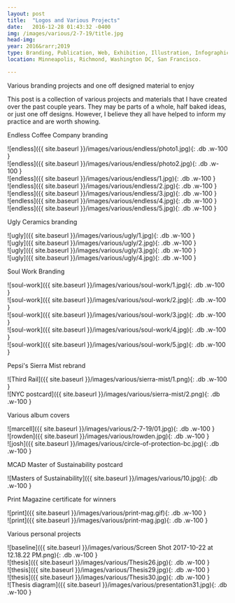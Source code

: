 ```yaml
---
layout: post
title:  "Logos and Various Projects"
date:   2016-12-28 01:43:32 -0400
img: /images/various/2-7-19/title.jpg
head-img:
year: 2016&rarr;2019
type: Branding, Publication, Web, Exhibition, Illustration, Infographic.  
location: Minneapolis, Richmond, Washington DC, San Francisco.

---
```

<!--
![alt text]({{ site.baseurl }}/images/various/third-rail.jpg){: .cf .dib .w-two-third-ns .ba .b--white-20 } -->

<p class="alcove f4 f3-ns "> Various branding projects and one off designed material to enjoy </p>

This post is a collection of various projects and materials that I have created over the past couple years. They may be parts of a whole, half baked ideas, or just one off designs. However, I believe they all have helped to inform my practice and are worth showing.


<!-- line -->
<p class=" mt0 w-100 dib bb mb5 pb3"/>
<p class="alcove f4 f3-ns"> Endless Coffee Company branding </p>

<!-- endless -->
<div class="fl w-100-l w-100 ph2 " markdown="1">
![endless]({{ site.baseurl }}/images/various/endless/photo1.jpg){: .db .w-100 }
</div>

<div class="fl w-100-l w-100 ph2 " markdown="1">
![endless]({{ site.baseurl }}/images/various/endless/photo2.jpg){: .db .w-100 }
</div>

<div class="fl w-100-l w-100 ph2 " markdown="1">
![endless]({{ site.baseurl }}/images/various/endless/1.jpg){: .db .w-100 }
</div>

<div class="fl w-100-l w-100 ph2 " markdown="1">
![endless]({{ site.baseurl }}/images/various/endless/2.jpg){: .db .w-100 }
</div>

<div class="fl w-100-l w-100 ph2 " markdown="1">
![endless]({{ site.baseurl }}/images/various/endless/3.jpg){: .db .w-100 }
</div>

<div class="fl w-100-l w-100 ph2 " markdown="1">
![endless]({{ site.baseurl }}/images/various/endless/4.jpg){: .db .w-100 }
</div>

<div class="fl w-100-l w-100 ph2 " markdown="1">
![endless]({{ site.baseurl }}/images/various/endless/5.jpg){: .db .w-100 }
</div>


<!-- line -->
<p class=" mt0 w-100 dib bb mb5 pb3"/>
<p class="alcove f4 f3-ns"> Ugly Ceramics branding </p>




<div class="fl w-100-l w-100 ph2 " markdown="1">
![ugly]({{ site.baseurl }}/images/various/ugly/1.jpg){: .db .w-100 }
</div>
<div class="fl w-100-l w-100 ph2 " markdown="1">
![ugly]({{ site.baseurl }}/images/various/ugly/2.jpg){: .db .w-100 }
</div>
<div class="fl w-100-l w-100 ph2 " markdown="1">
![ugly]({{ site.baseurl }}/images/various/ugly/3.jpg){: .db .w-100 }
</div>
<div class="fl w-100-l w-100 ph2 " markdown="1">
![ugly]({{ site.baseurl }}/images/various/ugly/4.jpg){: .db .w-100 }
</div>

<!-- line -->
<p class=" mt0 w-100 dib bb mb5 pb3"/>
<p class="alcove f4 f3-ns"> Soul Work Branding </p>




<div class="fl w-100-l w-100 ph2 " markdown="1">
![soul-work]({{ site.baseurl }}/images/various/soul-work/1.jpg){: .db .w-100 }
</div>
<div class="fl w-100-l w-100 ph2 " markdown="1">
![soul-work]({{ site.baseurl }}/images/various/soul-work/2.jpg){: .db .w-100 }
</div>
<div class="fl w-100-l w-100 ph2 " markdown="1">
![soul-work]({{ site.baseurl }}/images/various/soul-work/3.jpg){: .db .w-100 }
</div>
<div class="fl w-100-l w-100 ph2 " markdown="1">
![soul-work]({{ site.baseurl }}/images/various/soul-work/4.jpg){: .db .w-100 }
</div>
<div class="fl w-100-l w-100 ph2 " markdown="1">
![soul-work]({{ site.baseurl }}/images/various/soul-work/5.jpg){: .db .w-100 }
</div>

<!-- line -->
<p class=" mt0 w-100 dib bb mb5 pb3"/>
<p class="alcove f4 f3-ns"> Pepsi's Sierra Mist rebrand </p>


<div class="fl w-100 w-100-l ph2 " markdown="1">
![Third Rail]({{ site.baseurl }}/images/various/sierra-mist/1.png){: .db .w-100 }
</div>

<div class="fl w-100 w-100-l  ph2 " markdown="1">
![NYC postcard]({{ site.baseurl }}/images/various/sierra-mist/2.png){: .db .w-100 }
</div>



<!-- line -->
<p class=" mt0 w-100 dib bb mb5 pb3"/>
<p class="alcove f4 f3-ns"> Various album covers </p>


<div class="fl w-100 w-100-l ph2 " markdown="1">
![marcell]({{ site.baseurl }}/images/various/2-7-19/01.jpg){: .db .w-100 }
</div>

<div class="fl w-100 w-100-l ph2 " markdown="1">
![rowden]({{ site.baseurl }}/images/various/rowden.jpg){: .db .w-100 }
</div>

<div class="fl w-100 w-100-l  ph2 " markdown="1">
![josh]({{ site.baseurl }}/images/various/circle-of-protection-bc.jpg){: .db .w-100 }
</div>


<!-- line -->
<p class=" mt0 w-100 dib bb mb5 pb3"/>
<p class="alcove f4 f3-ns"> MCAD Master of Sustainability postcard </p>


<div class="fl w-100 ph2 " markdown="1">
![Masters of Sustainability]({{ site.baseurl }}/images/various/10.jpg){: .db .w-100 }
</div>

<!-- line -->
<p class=" mt0 w-100 dib bb mb5 pb3"/>
<p class="alcove f4 f3-ns">Print Magazine certificate for winners</p>


<div class="fl w-50-l w-100 ph2 " markdown="1">
![print]({{ site.baseurl }}/images/various/print-mag.gif){: .db .w-100 }
</div>
<div class="fl w-50-l w-100 ph2 " markdown="1">
![print]({{ site.baseurl }}/images/various/print-mag.jpg){: .db .w-100 }
</div>



<!-- line -->
<p class=" mt0 w-100 dib bb mb5 pb3"/>
<p class="alcove f4 f3-ns">Various personal projects</p>



<div class="fl w-100 ph2 " markdown="1">
![baseline]({{ site.baseurl }}/images/various/Screen Shot 2017-10-22 at 12.18.22 PM.png){: .db .w-100 }
</div>



<div class="fl w-100 w-50-l ph2 " markdown="1">
![thesis]({{ site.baseurl }}/images/various/Thesis26.jpg){: .db .w-100 }
</div>
<div class="fl w-100 w-50-l ph2 " markdown="1">
![thesis]({{ site.baseurl }}/images/various/Thesis29.jpg){: .db .w-100 }
</div>
<div class="fl w-100 ph2 " markdown="1">
![thesis]({{ site.baseurl }}/images/various/Thesis30.jpg){: .db .w-100 }
</div>


<div class="fl w-100 ph2 " markdown="1">
![Thesis diagram]({{ site.baseurl }}/images/various/presentation31.jpg){: .db .w-100 }
</div>
